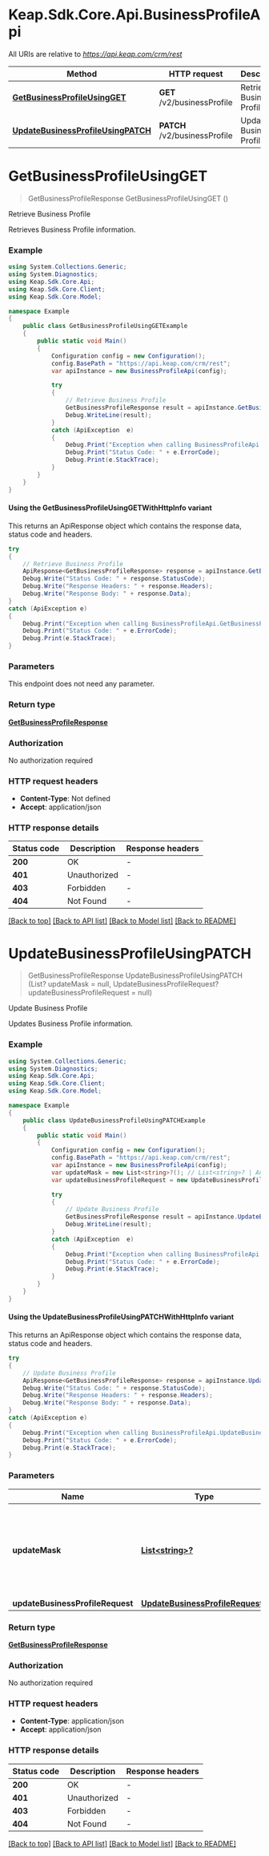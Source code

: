 # Keap.Sdk.Core.Api.BusinessProfileApi

All URIs are relative to *https://api.keap.com/crm/rest*

| Method | HTTP request | Description |
|--------|--------------|-------------|
| [**GetBusinessProfileUsingGET**](BusinessProfileApi.md#getbusinessprofileusingget) | **GET** /v2/businessProfile | Retrieve Business Profile |
| [**UpdateBusinessProfileUsingPATCH**](BusinessProfileApi.md#updatebusinessprofileusingpatch) | **PATCH** /v2/businessProfile | Update Business Profile |

<a id="getbusinessprofileusingget"></a>
# **GetBusinessProfileUsingGET**
> GetBusinessProfileResponse GetBusinessProfileUsingGET ()

Retrieve Business Profile

Retrieves Business Profile information.

### Example
```csharp
using System.Collections.Generic;
using System.Diagnostics;
using Keap.Sdk.Core.Api;
using Keap.Sdk.Core.Client;
using Keap.Sdk.Core.Model;

namespace Example
{
    public class GetBusinessProfileUsingGETExample
    {
        public static void Main()
        {
            Configuration config = new Configuration();
            config.BasePath = "https://api.keap.com/crm/rest";
            var apiInstance = new BusinessProfileApi(config);

            try
            {
                // Retrieve Business Profile
                GetBusinessProfileResponse result = apiInstance.GetBusinessProfileUsingGET();
                Debug.WriteLine(result);
            }
            catch (ApiException  e)
            {
                Debug.Print("Exception when calling BusinessProfileApi.GetBusinessProfileUsingGET: " + e.Message);
                Debug.Print("Status Code: " + e.ErrorCode);
                Debug.Print(e.StackTrace);
            }
        }
    }
}
```

#### Using the GetBusinessProfileUsingGETWithHttpInfo variant
This returns an ApiResponse object which contains the response data, status code and headers.

```csharp
try
{
    // Retrieve Business Profile
    ApiResponse<GetBusinessProfileResponse> response = apiInstance.GetBusinessProfileUsingGETWithHttpInfo();
    Debug.Write("Status Code: " + response.StatusCode);
    Debug.Write("Response Headers: " + response.Headers);
    Debug.Write("Response Body: " + response.Data);
}
catch (ApiException e)
{
    Debug.Print("Exception when calling BusinessProfileApi.GetBusinessProfileUsingGETWithHttpInfo: " + e.Message);
    Debug.Print("Status Code: " + e.ErrorCode);
    Debug.Print(e.StackTrace);
}
```

### Parameters
This endpoint does not need any parameter.
### Return type

[**GetBusinessProfileResponse**](GetBusinessProfileResponse.md)

### Authorization

No authorization required

### HTTP request headers

 - **Content-Type**: Not defined
 - **Accept**: application/json


### HTTP response details
| Status code | Description | Response headers |
|-------------|-------------|------------------|
| **200** | OK |  -  |
| **401** | Unauthorized |  -  |
| **403** | Forbidden |  -  |
| **404** | Not Found |  -  |

[[Back to top]](#) [[Back to API list]](../README.md#documentation-for-api-endpoints) [[Back to Model list]](../README.md#documentation-for-models) [[Back to README]](../README.md)

<a id="updatebusinessprofileusingpatch"></a>
# **UpdateBusinessProfileUsingPATCH**
> GetBusinessProfileResponse UpdateBusinessProfileUsingPATCH (List<string>? updateMask = null, UpdateBusinessProfileRequest? updateBusinessProfileRequest = null)

Update Business Profile

Updates Business Profile information.

### Example
```csharp
using System.Collections.Generic;
using System.Diagnostics;
using Keap.Sdk.Core.Api;
using Keap.Sdk.Core.Client;
using Keap.Sdk.Core.Model;

namespace Example
{
    public class UpdateBusinessProfileUsingPATCHExample
    {
        public static void Main()
        {
            Configuration config = new Configuration();
            config.BasePath = "https://api.keap.com/crm/rest";
            var apiInstance = new BusinessProfileApi(config);
            var updateMask = new List<string>?(); // List<string>? | An optional list of properties to be updated. If set, only the provided properties will be updated and others will be skipped. (optional) 
            var updateBusinessProfileRequest = new UpdateBusinessProfileRequest?(); // UpdateBusinessProfileRequest? | businessProfile (optional) 

            try
            {
                // Update Business Profile
                GetBusinessProfileResponse result = apiInstance.UpdateBusinessProfileUsingPATCH(updateMask, updateBusinessProfileRequest);
                Debug.WriteLine(result);
            }
            catch (ApiException  e)
            {
                Debug.Print("Exception when calling BusinessProfileApi.UpdateBusinessProfileUsingPATCH: " + e.Message);
                Debug.Print("Status Code: " + e.ErrorCode);
                Debug.Print(e.StackTrace);
            }
        }
    }
}
```

#### Using the UpdateBusinessProfileUsingPATCHWithHttpInfo variant
This returns an ApiResponse object which contains the response data, status code and headers.

```csharp
try
{
    // Update Business Profile
    ApiResponse<GetBusinessProfileResponse> response = apiInstance.UpdateBusinessProfileUsingPATCHWithHttpInfo(updateMask, updateBusinessProfileRequest);
    Debug.Write("Status Code: " + response.StatusCode);
    Debug.Write("Response Headers: " + response.Headers);
    Debug.Write("Response Body: " + response.Data);
}
catch (ApiException e)
{
    Debug.Print("Exception when calling BusinessProfileApi.UpdateBusinessProfileUsingPATCHWithHttpInfo: " + e.Message);
    Debug.Print("Status Code: " + e.ErrorCode);
    Debug.Print(e.StackTrace);
}
```

### Parameters

| Name | Type | Description | Notes |
|------|------|-------------|-------|
| **updateMask** | [**List&lt;string&gt;?**](string.md) | An optional list of properties to be updated. If set, only the provided properties will be updated and others will be skipped. | [optional]  |
| **updateBusinessProfileRequest** | [**UpdateBusinessProfileRequest?**](UpdateBusinessProfileRequest?.md) | businessProfile | [optional]  |

### Return type

[**GetBusinessProfileResponse**](GetBusinessProfileResponse.md)

### Authorization

No authorization required

### HTTP request headers

 - **Content-Type**: application/json
 - **Accept**: application/json


### HTTP response details
| Status code | Description | Response headers |
|-------------|-------------|------------------|
| **200** | OK |  -  |
| **401** | Unauthorized |  -  |
| **403** | Forbidden |  -  |
| **404** | Not Found |  -  |

[[Back to top]](#) [[Back to API list]](../README.md#documentation-for-api-endpoints) [[Back to Model list]](../README.md#documentation-for-models) [[Back to README]](../README.md)

